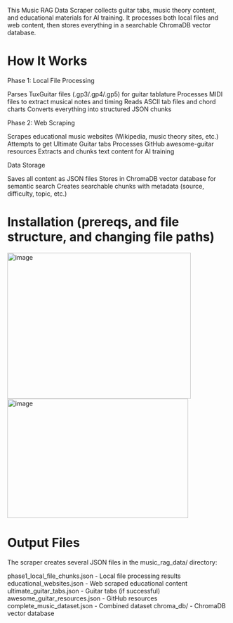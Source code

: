 This Music RAG Data Scraper collects guitar tabs, music theory content, and educational materials for AI training. It processes both local files and web content, then stores everything in a searchable ChromaDB vector database.
# How It Works
Phase 1: Local File Processing

Parses TuxGuitar files (.gp3/.gp4/.gp5) for guitar tablature
Processes MIDI files to extract musical notes and timing
Reads ASCII tab files and chord charts
Converts everything into structured JSON chunks

Phase 2: Web Scraping

Scrapes educational music websites (Wikipedia, music theory sites, etc.)
Attempts to get Ultimate Guitar tabs
Processes GitHub awesome-guitar resources
Extracts and chunks text content for AI training

Data Storage

Saves all content as JSON files
Stores in ChromaDB vector database for semantic search
Creates searchable chunks with metadata (source, difficulty, topic, etc.)

# Installation (prereqs, and file structure, and changing file paths)
<img width="418" height="332" alt="image" src="https://github.com/user-attachments/assets/ff38cc75-63dd-433a-8a53-08e8d592ebb4" />

<img width="412" height="271" alt="image" src="https://github.com/user-attachments/assets/d02e38d8-be7d-4d2c-aa86-4537b01b94f0" />




# Output Files
The scraper creates several JSON files in the music_rag_data/ directory:

phase1_local_file_chunks.json - Local file processing results
educational_websites.json - Web scraped educational content
ultimate_guitar_tabs.json - Guitar tabs (if successful)
awesome_guitar_resources.json - GitHub resources
complete_music_dataset.json - Combined dataset
chroma_db/ - ChromaDB vector database




